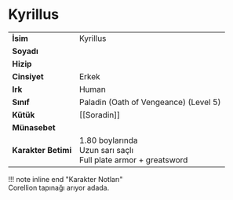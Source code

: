 # Kyrillus   
  
  
|  |  |  
|---|---|  
| **İsim** | Kyrillus |  
| **Soyadı** |  |  
| **Hizip** |  |  
| **Cinsiyet** | Erkek |  
| **Irk** | Human |  
| **Sınıf** | Paladin (Oath of Vengeance) (Level 5) |  
| **Kütük** | [[Soradin]] |  
| **Münasebet** |  |  
| **Karakter Betimi** | 1.80 boylarında<br>Uzun sarı saçlı<br>Full plate armor + greatsword |  
  
  
!!! note inline end "Karakter Notları"  
	Corellion tapınağı arıyor adada.  
  